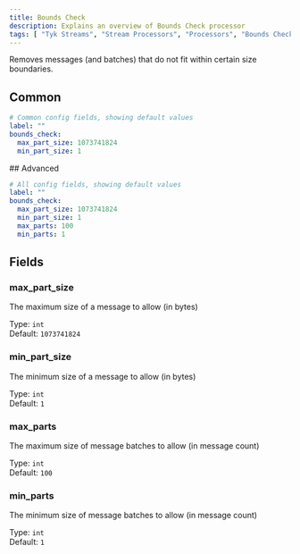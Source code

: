 ```yaml
---
title: Bounds Check
description: Explains an overview of Bounds Check processor
tags: [ "Tyk Streams", "Stream Processors", "Processors", "Bounds Check" ]
---
```


Removes messages (and batches) that do not fit within certain size boundaries.


## Common

```yml
# Common config fields, showing default values
label: ""
bounds_check:
  max_part_size: 1073741824
  min_part_size: 1
```

## Advanced

```yml
# All config fields, showing default values
label: ""
bounds_check:
  max_part_size: 1073741824
  min_part_size: 1
  max_parts: 100
  min_parts: 1
```

## Fields

### max_part_size

The maximum size of a message to allow (in bytes)


Type: `int`  
Default: `1073741824`  

### min_part_size

The minimum size of a message to allow (in bytes)


Type: `int`  
Default: `1`  

### max_parts

The maximum size of message batches to allow (in message count)


Type: `int`  
Default: `100`  

### min_parts

The minimum size of message batches to allow (in message count)


Type: `int`  
Default: `1`  
